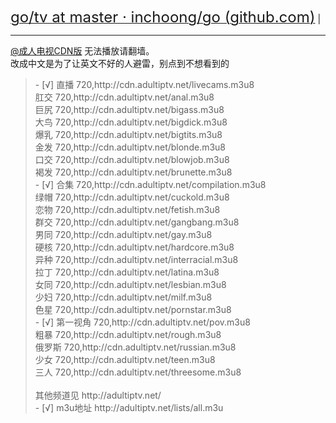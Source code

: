 <a href="https://github.com/inchoong/go/tree/master/tv"><font size="5">go/tv at master · inchoong/go (github.com)</font></a> |

<hr>
 <a href="https://github.com/SPX372928/MyIPTV/blob/master/%E6%88%90%E4%BA%BA%E7%94%B5%E8%A7%86CDN%E7%89%88">@成人电视CDN版</a> 无法播放请翻墙。<br>
改成中文是为了让英文不好的人避雷，别点到不想看到的<br>
<blockquote>
- [√] 直播 720,http://cdn.adultiptv.net/livecams.m3u8<br>
肛交 720,http://cdn.adultiptv.net/anal.m3u8<br>
巨尻 720,http://cdn.adultiptv.net/bigass.m3u8<br>
大鸟 720,http://cdn.adultiptv.net/bigdick.m3u8<br>
爆乳 720,http://cdn.adultiptv.net/bigtits.m3u8<br>
金发 720,http://cdn.adultiptv.net/blonde.m3u8<br>
口交 720,http://cdn.adultiptv.net/blowjob.m3u8<br>
褐发 720,http://cdn.adultiptv.net/brunette.m3u8<br>
- [√] 合集 720,http://cdn.adultiptv.net/compilation.m3u8<br>
绿帽 720,http://cdn.adultiptv.net/cuckold.m3u8<br>
恋物 720,http://cdn.adultiptv.net/fetish.m3u8<br>
群交 720,http://cdn.adultiptv.net/gangbang.m3u8<br>
男同 720,http://cdn.adultiptv.net/gay.m3u8<br>
硬核 720,http://cdn.adultiptv.net/hardcore.m3u8<br>
异种 720,http://cdn.adultiptv.net/interracial.m3u8<br>
拉丁 720,http://cdn.adultiptv.net/latina.m3u8<br>
女同 720,http://cdn.adultiptv.net/lesbian.m3u8<br>
少妇 720,http://cdn.adultiptv.net/milf.m3u8<br>
色星 720,http://cdn.adultiptv.net/pornstar.m3u8<br>
- [√] 第一视角 720,http://cdn.adultiptv.net/pov.m3u8<br>
粗暴 720,http://cdn.adultiptv.net/rough.m3u8<br>
俄罗斯 720,http://cdn.adultiptv.net/russian.m3u8<br>
少女 720,http://cdn.adultiptv.net/teen.m3u8<br>
三人 720,http://cdn.adultiptv.net/threesome.m3u8<br>
<br>
其他频道见 http://adultiptv.net/<br>
- [√] m3u地址 http://adultiptv.net/lists/all.m3u<br>
</blockquote>
